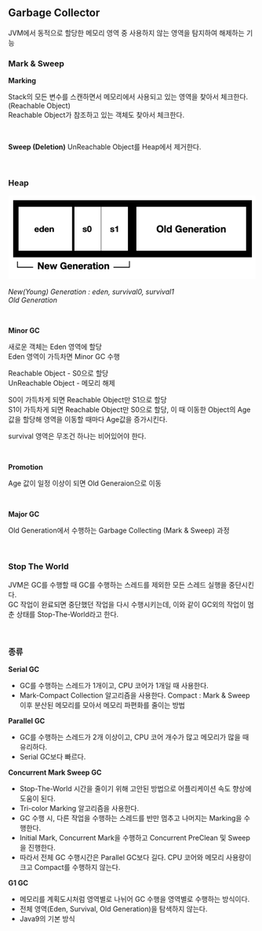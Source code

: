 ## Garbage Collector

JVM에서 동적으로 할당한 메모리 영역 중 사용하지 않는 영역을 탐지하여 해제하는 기능


### Mark & Sweep

**Marking** 

Stack의 모든 변수를 스캔하면서 메모리에서 사용되고 있는 영역을 찾아서 체크한다. (Reachable Object) <br>
Reachable Object가 참조하고 있는 객체도 찾아서 체크한다. 

<br>

**Sweep  (Deletion)**
UnReachable Object를 Heap에서 제거한다. 

<br>

### **Heap**

![Heap 메모리 구](../resources/image/heap_memory.png)

_New(Young) Generation : eden, survival0, survival1_ <br>
_Old Generation_ 

<br>

**Minor GC**

새로운 객체는 Eden 영역에 할당 <br>
Eden 영역이 가득차면 Minor GC 수행 <br>

Reachable Object - S0으로 할당 <br>
UnReachable Object - 메모리 해제 <br>
 
S0이 가득차게 되면 Reachable Object만 S1으로 할당 <br>
S1이 가득차게 되면 Reachable Object만 S0으로 할당, 이 때 이동한 Object의 Age값을 할당해 영역을 이동할 때마다 Age값을 증가시킨다.


survival 영역은 무조건 하나는 비어있어야 한다. 

<br>

**Promotion** 

Age 값이 일정 이상이 되면 Old Generaion으로 이동

<br>

**Major GC** 

Old Generation에서 수행하는 Garbage Collecting (Mark & Sweep) 과정

<br>

### Stop The World
JVM은 GC를 수행할 때 GC를 수행하는 스레드를 제외한 모든 스레드 실행을 중단시킨다. <br>
GC 작업이 완료되면 중단했던 작업을 다시 수행시키는데, 이와 같이 GC외의 작업이 멈춘 상태를 Stop-The-World라고 한다.

<br>

### 종류

**Serial GC**

- GC를 수행하는 스레드가 1개이고, CPU 코어가 1개일 때 사용한다.
- Mark-Compact Collection 알고리즘을 사용한다. 
Compact : Mark & Sweep 이후 분산된 메모리를 모아서 메모리 파편화를 줄이는 방법

**Parallel GC**

- GC를 수행하는 스레드가 2개 이상이고, CPU 코어 개수가 많고 메모리가 많을 때 유리하다.
- Serial GC보다 빠르다.

**Concurrent Mark Sweep GC**

- Stop-The-World 시간을 줄이기 위해 고안된 방법으로 어플리케이션 속도 향상에 도움이 된다.
- Tri-color Marking 알고리즘을 사용한다.
- GC 수행 시, 다른 작업을 수행하는 스레드를 반만 멈추고 나머지는 Marking을 수행한다.
- Initial Mark, Concurrent Mark을 수행하고 Concurrent PreClean 및 Sweep을 진행한다.
- 따라서 전체 GC 수행시간은 Parallel GC보다 길다. CPU 코어와 메모리 사용량이 크고 Compact를 수행하지 않는다.

**G1 GC**

- 메모리를 계획도시처럼 영역별로 나뉘어 GC 수행을 영역별로 수행하는 방식이다.
- 전체 영역(Eden, Survival, Old Generation)을 탐색하지 않는다.
- Java9의 기본 방식
